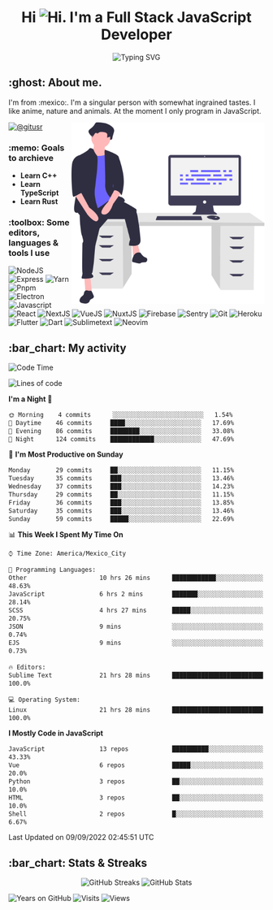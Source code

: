 <h1 align="center">Hi <img src="https://emojis.slackmojis.com/emojis/images/1579216111/7550/pikachu_wave.gif?1579216111" alt="Hi" width="28" />. I'm a Full Stack JavaScript Developer</h1>
<p align="center">
  <img src="https://readme-typing-svg.herokuapp.com?color=0389FF&amp;center=true&amp;lines=I+%E2%9D%A4%EF%B8%8F+JavaScript;I+%E2%9D%A4%EF%B8%8F+Anime;I+%E2%9D%A4%EF%B8%8F+Nature" alt="Typing SVG" />
</p>

<h2>:ghost: About me.</h2>
<p>
  I'm from :mexico:. I'm a singular person with somewhat ingrained tastes. I like anime, nature and animals. At the moment I only program in JavaScript.
</p>

<img src="https://raw.githubusercontent.com/hypernova7/hypernova7/main/static/images/undraw_feeling_proud_qne1.svg" align="right" alt="Hero Image" width="380" />

<p>
  <a href="https://t.me/gitusr"><img src="https://genx.vercel.app/api/icon/telegram" alt="@gitusr" /></a>
</p>

<h3>:memo: Goals to archieve</h3>
<ul>
  <li><strong>Learn C++</strong></li>
  <li><strong>Learn TypeScript</strong></li>
  <li><strong>Learn Rust</strong></li>
</ul>

<h3>:toolbox: Some editors, languages & tools I use</h3>
<p>
  <img src="https://genx.vercel.app/api/icon/node.js" alt="NodeJS" />
  <img src="https://genx.vercel.app/api/icon/express" alt="Express" />
  <img src="https://genx.vercel.app/api/icon/yarn" alt="Yarn" />
  <img src="https://genx.vercel.app/api/icon/pnpm" alt="Pnpm" />
  <img src="https://genx.vercel.app/api/icon/electron" alt="Electron" />
  <img src="https://genx.vercel.app/api/icon/javascript" alt="Javascript" />
  <img src="https://genx.vercel.app/api/icon/react" alt="React" />
  <img src="https://genx.vercel.app/api/icon/next.js" alt="NextJS" />
  <img src="https://genx.vercel.app/api/icon/vue.js" alt="VueJS" />
  <img src="https://genx.vercel.app/api/icon/nuxt.js" alt="NuxtJS" />
  <img src="https://genx.vercel.app/api/icon/firebase" alt="Firebase" />
  <img src="https://genx.vercel.app/api/icon/sentry" alt="Sentry" />
  <img src="https://genx.vercel.app/api/icon/git" alt="Git" />
  <img src="https://genx.vercel.app/api/icon/heroku" alt="Heroku" />
  <img src="https://genx.vercel.app/api/icon/flutter" alt="Flutter" />
  <img src="https://genx.vercel.app/api/icon/dart" alt="Dart" />
  <img src="https://genx.vercel.app/api/icon/sublimetext" alt="Sublimetext" />
  <img src="https://genx.vercel.app/api/icon/neovim" alt="Neovim" />
</p>

<h2>:bar_chart: My activity</h2>

<!--START_SECTION:waka-->
![Code Time](http://img.shields.io/badge/Code%20Time-1%2C308%20hrs%2036%20mins-blue)

![Lines of code](https://img.shields.io/badge/From%20Hello%20World%20I%27ve%20Written-105%20Thousand%20lines%20of%20code-blue)

**I'm a Night 🦉** 

```text
🌞 Morning    4 commits      ░░░░░░░░░░░░░░░░░░░░░░░░░   1.54% 
🌆 Daytime    46 commits     ████░░░░░░░░░░░░░░░░░░░░░   17.69% 
🌃 Evening    86 commits     ████████░░░░░░░░░░░░░░░░░   33.08% 
🌙 Night      124 commits    ████████████░░░░░░░░░░░░░   47.69%

```
📅 **I'm Most Productive on Sunday** 

```text
Monday       29 commits     ██░░░░░░░░░░░░░░░░░░░░░░░   11.15% 
Tuesday      35 commits     ███░░░░░░░░░░░░░░░░░░░░░░   13.46% 
Wednesday    37 commits     ███░░░░░░░░░░░░░░░░░░░░░░   14.23% 
Thursday     29 commits     ██░░░░░░░░░░░░░░░░░░░░░░░   11.15% 
Friday       36 commits     ███░░░░░░░░░░░░░░░░░░░░░░   13.85% 
Saturday     35 commits     ███░░░░░░░░░░░░░░░░░░░░░░   13.46% 
Sunday       59 commits     █████░░░░░░░░░░░░░░░░░░░░   22.69%

```


📊 **This Week I Spent My Time On** 

```text
⌚︎ Time Zone: America/Mexico_City

💬 Programming Languages: 
Other                    10 hrs 26 mins      ████████████░░░░░░░░░░░░░   48.63% 
JavaScript               6 hrs 2 mins        ███████░░░░░░░░░░░░░░░░░░   28.14% 
SCSS                     4 hrs 27 mins       █████░░░░░░░░░░░░░░░░░░░░   20.75% 
JSON                     9 mins              ░░░░░░░░░░░░░░░░░░░░░░░░░   0.74% 
EJS                      9 mins              ░░░░░░░░░░░░░░░░░░░░░░░░░   0.73%

🔥 Editors: 
Sublime Text             21 hrs 28 mins      █████████████████████████   100.0%

💻 Operating System: 
Linux                    21 hrs 28 mins      █████████████████████████   100.0%

```

**I Mostly Code in JavaScript** 

```text
JavaScript               13 repos            ██████████░░░░░░░░░░░░░░░   43.33% 
Vue                      6 repos             █████░░░░░░░░░░░░░░░░░░░░   20.0% 
Python                   3 repos             ██░░░░░░░░░░░░░░░░░░░░░░░   10.0% 
HTML                     3 repos             ██░░░░░░░░░░░░░░░░░░░░░░░   10.0% 
Shell                    2 repos             █░░░░░░░░░░░░░░░░░░░░░░░░   6.67%

```



 Last Updated on 09/09/2022 02:45:51 UTC
<!--END_SECTION:waka-->

<h2>:bar_chart: Stats & Streaks</h2>
<p align="center">
  <img src="https://github-readme-streak-stats.herokuapp.com/?user=hypernova7&amp;theme=nord" alt="GitHub Streaks" width="49%" />
  <img src="https://gitcard.vercel.app/api?username=hypernova7&amp;show_icons=true&amp;theme=nord" alt="GitHub Stats" width="49%" />
</p>

<p align="left">
  <img src="https://badges.pufler.dev/years/hypernova7?style=for-the-badge&amp;color=0389ff&amp;labelColor=334455&amp;logo=github" alt="Years on GitHub" />
  <img src="https://badges.pufler.dev/visits/hypernova7/hypernova7?style=for-the-badge&amp;color=0389ff&amp;labelColor=334455&amp;logo=github" alt="Visits" />
  <img src="https://genx.vercel.app/api/views/hypernova7" alt="Views" />
</p>
